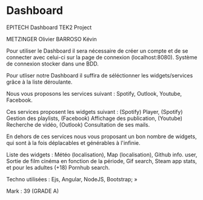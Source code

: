 # Dashboard
EPITECH Dashboard TEK2 Project


METZINGER Olivier BARROSO Kévin



Pour utiliser le Dashboard il sera nécessaire de créer un compte et de se connecter avec celui-ci sur la page de connexion (localhost:8080).
Système de connexion stocker dans une BDD.


Pour utliser notre Dashboard il suffira de séléctionner les widgets/services grâce à la liste déroulante. 

Nous vous proposons les services suivant : Spotify, Outlook, Youtube, Facebook. 

Ces services proposent les widgets suivant : (Spotify) Player, (Spotify) Gestion des playlists, (Facebook) Affichage des publication, (Youtube) Recherche de vidéo, (Outlook) Consultation de ses mails.

En dehors de ces services nous vous proposant un bon nombre de widgets, qui sont à la fois déplacables et générables à l'infinie.

Liste des widgets : Météo (localisation), Map (localisation), Github info. user, Sortie de film cinéma en fonction de la période, Gif search, Steam app stats, et pour les adultes (+18) Pornhub search.

Techno utilisées : Ejs, Angular, NodeJS, Bootstrap; »



Mark : 39 (GRADE A)
